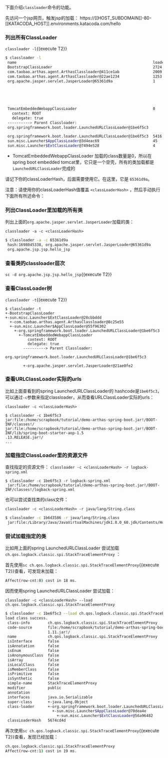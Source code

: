

下面介绍`classloader`命令的功能。

先访问一个jsp网页，触发jsp的加载： https://[[HOST_SUBDOMAIN]]-80-[[KATACODA_HOST]].environments.katacoda.com/hello

### 列出所有ClassLoader

`classloader -l`{{execute T2}}

```bash
$ classloader -l
 name                                                             loadedCount  hash      parent
 BootstrapClassLoader                                             2724         null      null
 com.taobao.arthas.agent.ArthasClassloader@411ce1ab               2009         411ce1ab  sun.misc.Launcher$ExtClassLoader@7494e528
 com.taobao.arthas.agent.ArthasClassloader@22ae1234               1253         22ae1234  sun.misc.Launcher$ExtClassLoader@7494e528
 org.apache.jasper.servlet.JasperLoader@65361d9a                  1            65361d9a  TomcatEmbeddedWebappClassLoader
                                                                                           context: ROOT
                                                                                           delegate: true
                                                                                         ----------> Parent Classloader:
                                                                                         org.springframework.boot.loader.LaunchedURLClassLoader@1be6f5c3

 TomcatEmbeddedWebappClassLoader                                  0            8546cd5   org.springframework.boot.loader.LaunchedURLClassLoader@1be6f5c3
   context: ROOT
   delegate: true
 ----------> Parent Classloader:
 org.springframework.boot.loader.LaunchedURLClassLoader@1be6f5c3

 org.springframework.boot.loader.LaunchedURLClassLoader@1be6f5c3  5416         1be6f5c3  sun.misc.Launcher$AppClassLoader@3d4eac69
 sun.misc.Launcher$AppClassLoader@3d4eac69                        45           3d4eac69  sun.misc.Launcher$ExtClassLoader@7494e528
 sun.misc.Launcher$ExtClassLoader@7494e528                        4            7494e528  null
```

* TomcatEmbeddedWebappClassLoader 加载的class数量是0，所以在spring boot embedded tomcat里，它只是一个空壳，所有的类加载都是`LaunchedURLClassLoader`完成的

请记下你的classLoaderHash，后面需要使用它。在这里，它是 `65361d9a`。

注意：请使用你的classLoaderHash值覆盖 `<classLoaderHash>` ，然后手动执行下面所有所述命令：

### 列出ClassLoader里加载的所有类

列出上面的`org.apache.jasper.servlet.JasperLoader`加载的类：

`classloader -a -c <classLoaderHash>`

```bash
$ classloader -a -c 65361d9a
 hash:1698045338, org.apache.jasper.servlet.JasperLoader@65361d9a
 org.apache.jsp.jsp.hello_jsp
```

### 查看类的classloader层次

`sc -d org.apache.jsp.jsp.hello_jsp`{{execute T2}}

### 查看ClassLoader树


`classloader -t`{{execute T2}}

```
$ classloader -t
+-BootstrapClassLoader
+-sun.misc.Launcher$ExtClassLoader@28cbbddd
  +-com.taobao.arthas.agent.ArthasClassloader@8c25e55
  +-sun.misc.Launcher$AppClassLoader@55f96302
    +-org.springframework.boot.loader.LaunchedURLClassLoader@1be6f5c3
      +-TomcatEmbeddedWebappClassLoader
          context: ROOT
          delegate: true
        ----------> Parent Classloader:
        org.springframework.boot.loader.LaunchedURLClassLoader@1be6f5c3

        +-org.apache.jasper.servlet.JasperLoader@21ae0fe2
```

### 查看URLClassLoader实际的urls

比如上面查看到的spring LaunchedURLClassLoader的 hashcode是`1be6f5c3`，可以通过`-c`参数来指定classloader，从而查看URLClassLoader实际的urls：

`classloader -c <classLoaderHash>`

```
$ classloader -c 1be6f5c3
jar:file:/home/scrapbook/tutorial/demo-arthas-spring-boot.jar!/BOOT-INF/classes!/
jar:file:/home/scrapbook/tutorial/demo-arthas-spring-boot.jar!/BOOT-INF/lib/spring-boot-starter-aop-1.5
.13.RELEASE.jar!/
...
```

### 加载指定ClassLoader里的资源文件

查找指定的资源文件： `classloader -c <classLoaderHash> -r logback-spring.xml`

```
$ classloader -c 1be6f5c3 -r logback-spring.xml
 jar:file:/home/scrapbook/tutorial/demo-arthas-spring-boot.jar!/BOOT-INF/classes!/logback-spring.xml
```
也可以尝试查找类的class文件：

`classloader -c <classLoaderHash> -r java/lang/String.class`

```bash
$ classloader -c 1b6d3586 -r java/lang/String.class
 jar:file:/Library/Java/JavaVirtualMachines/jdk1.8.0_60.jdk/Contents/Home/jre/lib/rt.jar!/java/lang/String.class
```

### 尝试加载指定的类

比如用上面的spring LaunchedURLClassLoader 尝试加载 `ch.qos.logback.classic.spi.StackTraceElementProxy` ：

首先使用`sc ch.qos.logback.classic.spi.StackTraceElementProxy`{{execute T2}}查看，可发现未加载：

```bash
Affect(row-cnt:0) cost in 18 ms.
```

因而使用spring LaunchedURLClassLoader 尝试加载：

`classloader -c <classLoaderHash> --load ch.qos.logback.classic.spi.StackTraceElementProxy`

```bash
$ classloader -c 1be6f5c3 --load ch.qos.logback.classic.spi.StackTraceElementProxy
load class success.
 class-info        ch.qos.logback.classic.spi.StackTraceElementProxy
 code-source       file:/home/scrapbook/tutorial/demo-arthas-spring-boot.jar!/BOOT-INF/lib/logback-classic-1.
                   1.11.jar!/
 name              ch.qos.logback.classic.spi.StackTraceElementProxy
 isInterface       false
 isAnnotation      false
 isEnum            false
 isAnonymousClass  false
 isArray           false
 isLocalClass      false
 isMemberClass     false
 isPrimitive       false
 isSynthetic       false
 simple-name       StackTraceElementProxy
 modifier          public
 annotation
 interfaces        java.io.Serializable
 super-class       +-java.lang.Object
 class-loader      +-org.springframework.boot.loader.LaunchedURLClassLoader@5674cd4d
                     +-sun.misc.Launcher$AppClassLoader@70dea4e
                       +-sun.misc.Launcher$ExtClassLoader@56a96482
 classLoaderHash   5674cd4d
```

再次使用`sc ch.qos.logback.classic.spi.StackTraceElementProxy`{{execute T2}}查看，发现已经加载：

```bash
ch.qos.logback.classic.spi.StackTraceElementProxy
Affect(row-cnt:1) cost in 19 ms.
```
